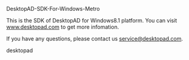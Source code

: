 DesktopAD-SDK-For-Windows-Metro

This is the SDK of DesktopAD for Windows8.1 platform. You can visit www.desktopad.com to get more infomation.

If you have any questions, please contact us service@desktopad.com.


desktopad
